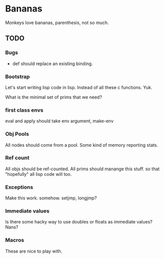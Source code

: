 Bananas
==========

Monkeys love bananas, parenthesis, not so much.

TODO
-----------

### Bugs

* def should replace an existing binding.

### Bootstrap

Let's start writing lisp code in lisp.
Instead of all these c functions. Yuk.

What is the minimal set of prims that we need?

### first class envs 

eval and apply should take env argument, make-env

### Obj Pools

All nodes should come from a pool.  Some kind of memory reporting stats.

### Ref count

All objs should be ref-counted.
All prims should manange this stuff. so that "hopefully" all lisp code will too.

### Exceptions

Make this work. somehow. setjmp, longjmp?

### Immediate values

Is there some hacky way to use doubles or floats as immediate values?  Nans?

### Macros

These are nice to play with.

